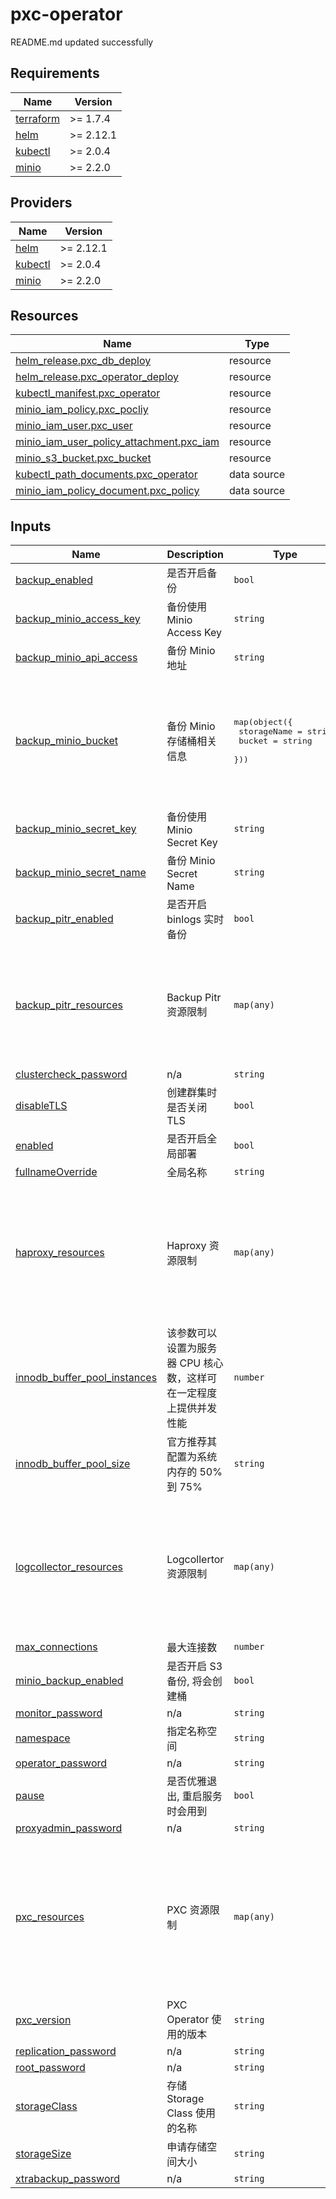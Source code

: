 # pxc-operator

<!-- BEGINNING OF PRE-COMMIT-TERRAFORM DOCS HOOK -->
README.md updated successfully
<!-- END OF PRE-COMMIT-TERRAFORM DOCS HOOK -->

<!-- BEGIN_TF_DOCS -->


## Requirements

| Name | Version |
|------|---------|
| <a name="requirement_terraform"></a> [terraform](#requirement\_terraform) | >= 1.7.4 |
| <a name="requirement_helm"></a> [helm](#requirement\_helm) | >= 2.12.1 |
| <a name="requirement_kubectl"></a> [kubectl](#requirement\_kubectl) | >= 2.0.4 |
| <a name="requirement_minio"></a> [minio](#requirement\_minio) | >= 2.2.0 |
## Providers

| Name | Version |
|------|---------|
| <a name="provider_helm"></a> [helm](#provider\_helm) | >= 2.12.1 |
| <a name="provider_kubectl"></a> [kubectl](#provider\_kubectl) | >= 2.0.4 |
| <a name="provider_minio"></a> [minio](#provider\_minio) | >= 2.2.0 |

## Resources

| Name | Type |
|------|------|
| [helm_release.pxc_db_deploy](https://registry.terraform.io/providers/hashicorp/helm/latest/docs/resources/release) | resource |
| [helm_release.pxc_operator_deploy](https://registry.terraform.io/providers/hashicorp/helm/latest/docs/resources/release) | resource |
| [kubectl_manifest.pxc_operator](https://registry.terraform.io/providers/alekc/kubectl/latest/docs/resources/manifest) | resource |
| [minio_iam_policy.pxc_pocliy](https://registry.terraform.io/providers/aminueza/minio/latest/docs/resources/iam_policy) | resource |
| [minio_iam_user.pxc_user](https://registry.terraform.io/providers/aminueza/minio/latest/docs/resources/iam_user) | resource |
| [minio_iam_user_policy_attachment.pxc_iam](https://registry.terraform.io/providers/aminueza/minio/latest/docs/resources/iam_user_policy_attachment) | resource |
| [minio_s3_bucket.pxc_bucket](https://registry.terraform.io/providers/aminueza/minio/latest/docs/resources/s3_bucket) | resource |
| [kubectl_path_documents.pxc_operator](https://registry.terraform.io/providers/alekc/kubectl/latest/docs/data-sources/path_documents) | data source |
| [minio_iam_policy_document.pxc_policy](https://registry.terraform.io/providers/aminueza/minio/latest/docs/data-sources/iam_policy_document) | data source |
## Inputs

| Name | Description | Type | Default | Required |
|------|-------------|------|---------|:--------:|
| <a name="input_backup_enabled"></a> [backup\_enabled](#input\_backup\_enabled) | 是否开启备份 | `bool` | `false` | no |
| <a name="input_backup_minio_access_key"></a> [backup\_minio\_access\_key](#input\_backup\_minio\_access\_key) | 备份使用 Minio Access Key | `string` | `"backup"` | no |
| <a name="input_backup_minio_api_access"></a> [backup\_minio\_api\_access](#input\_backup\_minio\_api\_access) | 备份 Minio 地址 | `string` | `"minio.minio.svc.cluster.local"` | no |
| <a name="input_backup_minio_bucket"></a> [backup\_minio\_bucket](#input\_backup\_minio\_bucket) | 备份 Minio 存储桶相关信息 | <pre>map(object({<br>    storageName = string<br>    bucket      = string<br>  }))</pre> | <pre>{<br>  "backup": {<br>    "bucket": "mysql-backups",<br>    "storageName": "s3-backups"<br>  },<br>  "pitr": {<br>    "bucket": "mysql-binlogs",<br>    "storageName": "s3-binlogs"<br>  }<br>}</pre> | no |
| <a name="input_backup_minio_secret_key"></a> [backup\_minio\_secret\_key](#input\_backup\_minio\_secret\_key) | 备份使用 Minio Secret Key | `string` | `"Qwe123456@@"` | no |
| <a name="input_backup_minio_secret_name"></a> [backup\_minio\_secret\_name](#input\_backup\_minio\_secret\_name) | 备份 Minio Secret Name | `string` | `"minio-secret"` | no |
| <a name="input_backup_pitr_enabled"></a> [backup\_pitr\_enabled](#input\_backup\_pitr\_enabled) | 是否开启 binlogs 实时备份 | `bool` | `false` | no |
| <a name="input_backup_pitr_resources"></a> [backup\_pitr\_resources](#input\_backup\_pitr\_resources) | Backup Pitr 资源限制 | `map(any)` | <pre>{<br>  "backup": {<br>    "pitr": {<br>      "resources": {<br>        "limits": {},<br>        "requests": {}<br>      }<br>    }<br>  }<br>}</pre> | no |
| <a name="input_clustercheck_password"></a> [clustercheck\_password](#input\_clustercheck\_password) | n/a | `string` | `"YNElyPmLQSaqPEP4Yrwn"` | no |
| <a name="input_disableTLS"></a> [disableTLS](#input\_disableTLS) | 创建群集时是否关闭 TLS | `bool` | `true` | no |
| <a name="input_enabled"></a> [enabled](#input\_enabled) | 是否开启全局部署 | `bool` | `true` | no |
| <a name="input_fullnameOverride"></a> [fullnameOverride](#input\_fullnameOverride) | 全局名称 | `string` | `"prod"` | no |
| <a name="input_haproxy_resources"></a> [haproxy\_resources](#input\_haproxy\_resources) | Haproxy 资源限制 | `map(any)` | <pre>{<br>  "haproxy": {<br>    "resources": {<br>      "limits": {},<br>      "requests": {<br>        "cpu": "600m",<br>        "memory": "0.5G"<br>      }<br>    }<br>  }<br>}</pre> | no |
| <a name="input_innodb_buffer_pool_instances"></a> [innodb\_buffer\_pool\_instances](#input\_innodb\_buffer\_pool\_instances) | 该参数可以设置为服务器 CPU 核心数，这样可在一定程度上提供并发性能 | `number` | `4` | no |
| <a name="input_innodb_buffer_pool_size"></a> [innodb\_buffer\_pool\_size](#input\_innodb\_buffer\_pool\_size) | 官方推荐其配置为系统内存的 50% 到 75% | `string` | `"2G"` | no |
| <a name="input_logcollector_resources"></a> [logcollector\_resources](#input\_logcollector\_resources) | Logcollertor 资源限制 | `map(any)` | <pre>{<br>  "logcollector": {<br>    "resources": {<br>      "limits": {},<br>      "requests": {<br>        "cpu": "200m",<br>        "memory": "100M"<br>      }<br>    }<br>  }<br>}</pre> | no |
| <a name="input_max_connections"></a> [max\_connections](#input\_max\_connections) | 最大连接数 | `number` | `5000` | no |
| <a name="input_minio_backup_enabled"></a> [minio\_backup\_enabled](#input\_minio\_backup\_enabled) | 是否开启 S3 备份, 将会创建桶 | `bool` | `true` | no |
| <a name="input_monitor_password"></a> [monitor\_password](#input\_monitor\_password) | n/a | `string` | `"p0Y2Slwy64keski4FyRA"` | no |
| <a name="input_namespace"></a> [namespace](#input\_namespace) | 指定名称空间 | `string` | `"pxc-mysql"` | no |
| <a name="input_operator_password"></a> [operator\_password](#input\_operator\_password) | n/a | `string` | `"VBjqJwiQ5FL5sYE6QCEG"` | no |
| <a name="input_pause"></a> [pause](#input\_pause) | 是否优雅退出, 重启服务时会用到 | `bool` | `false` | no |
| <a name="input_proxyadmin_password"></a> [proxyadmin\_password](#input\_proxyadmin\_password) | n/a | `string` | `"BCrfhLNRqSvvAho2pn0s"` | no |
| <a name="input_pxc_resources"></a> [pxc\_resources](#input\_pxc\_resources) | PXC 资源限制 | `map(any)` | <pre>{<br>  "pxc": {<br>    "resources": {<br>      "limits": {<br>        "memory": "8Gi"<br>      },<br>      "requests": {<br>        "cpu": "600m",<br>        "memory": "1Gi"<br>      }<br>    }<br>  }<br>}</pre> | no |
| <a name="input_pxc_version"></a> [pxc\_version](#input\_pxc\_version) | PXC Operator 使用的版本 | `string` | `"1.14.0"` | no |
| <a name="input_replication_password"></a> [replication\_password](#input\_replication\_password) | n/a | `string` | `"vhMSUhvEMa4bufYjhFvv"` | no |
| <a name="input_root_password"></a> [root\_password](#input\_root\_password) | n/a | `string` | `"YnPdcu9qr9hnWqBT5quO"` | no |
| <a name="input_storageClass"></a> [storageClass](#input\_storageClass) | 存储 Storage Class 使用的名称 | `string` | `"longhorn"` | no |
| <a name="input_storageSize"></a> [storageSize](#input\_storageSize) | 申请存储空间大小 | `string` | `"10Gi"` | no |
| <a name="input_xtrabackup_password"></a> [xtrabackup\_password](#input\_xtrabackup\_password) | n/a | `string` | `"TPkuN4XRjOmWpLkeJfrj"` | no |
<!-- END_TF_DOCS -->

